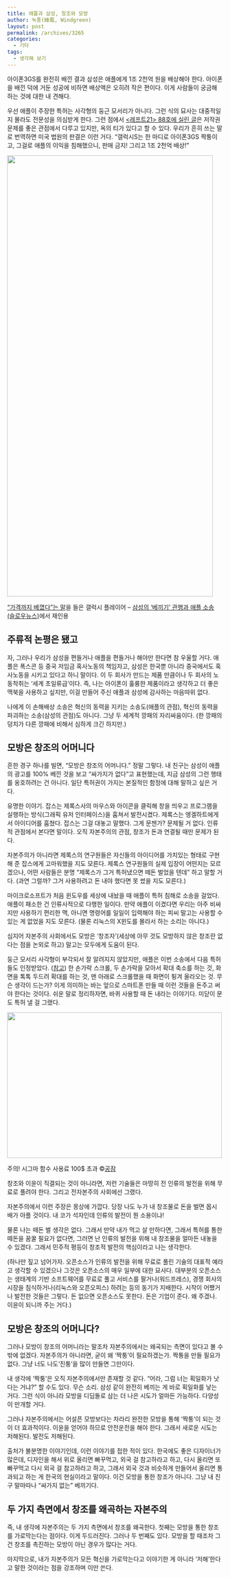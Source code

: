 ```yaml
---
title: 애플과 삼성, 창조와 모방
author: 녹풍(綠風, Windgreen)
layout: post
permalink: /archives/3265
categories:
  - 기타
tags:
  - 생각해 보기
---
```

아이폰3GS를 완전히 배낀 결과 삼성은 애플에게 1조 2천억 원을 배상해야 한다. 아이폰을 배낀 덕에 거둔 성공에 비하면 배상액은 오히려 작은 편이다. 이게 사람들이 궁금해 하는 것에 대한 내 견해다.

우선 애플이 주장한 특허는 사각형의 둥근 모서리가 아니다. 그런 식의 묘사는 대중적일지 몰라도 전문성을 의심받게 한다. 그런 점에서 [&lt;레프트21> 88호에 실린 글][1]은 저작권 문제를 좋은 관점에서 다루고 있지만, 옥의 티가 있다고 할 수 있다. 우리가 흔히 쓰는 말로 번역하면 미국 법원의 판결은 이런 거다. “갤럭시S는 한 마디로 아이폰3GS 짝퉁이고, 그걸로 애플의 이익을 침해했으니, 판매 금지! 그리고 1조 2천억 배상!”

<div style="width: 489px" class="wp-caption aligncenter">
  <img src="http://dl.dropbox.com/u/15546257/blog/mytory/samsung-is-copycat.jpg" alt="" width="479" height="1024" /><p class="wp-caption-text">
    <a title="" href="http://obamapacman.com/2011/11/samsung-galaxy-player-copies-apple-ipod-touch/" target="_blank">“가격까지 베꼈다”는 말</a>을 들은 갤럭시 플레이어 &#8211; <a href="http://slownews.kr/5335">삼성의 ‘베끼기’ 관행과 애플 소송(슬로우뉴스)</a>에서 재인용
  </p>
</div>

## 주류적 논평은 됐고

자, 그러나 우리가 삼성을 편들거나 애플을 편들거나 해야만 한다면 참 우울할 거다. 애플은 폭스콘 등 중국 저임금 혹사노동의 책임자고, 삼성은 한국뿐 아니라 중국에서도 혹사노동을 시키고 있다고 하니 말이다. 이 두 회사가 만드는 제품 만큼이나 두 회사의 노동착취는 ‘세계 초일류급’이다. 즉, 나는 아이폰이 훌륭한 제품이라고 생각하고 더 좋은 맥북을 사용하고 싶지만, 이걸 만들어 주신 애플과 삼성에 감사하는 마음따위 없다.

나에게 이 손해배상 소송은 혁신의 동력을 지키는 소송도(애플의 관점), 혁신의 동력을 파괴하는 소송(삼성의 관점)도 아니다. 그냥 두 세계적 깡패의 자리싸움이다. (한 깡패의 덩치가 다른 깡패에 비해서 심하게 크긴 하지만.)

## 모방은 창조의 어머니다

흔한 경구 하나를 빌면, “모방은 창조의 어머니다.” 정말 그렇다. 내 친구는 삼성이 애플의 광고를 100% 베낀 것을 보고 “싸가지가 없다”고 표현했는데, 지금 삼성의 그런 행태를 옹호하려는 건 아니다. 일단 특허권이 가지는 본질적인 함정에 대해 말하고 싶은 거다.

유명한 이야기. 잡스는 제록스사의 마우스와 아이콘을 클릭해 창을 띄우고 프로그램을 실행하는 방식(그래픽 유저 인터페이스)을 훔쳐서 발전시켰다. 제록스는 엥겔하트에게서 아이디어를 훔쳤다. 잡스는 그걸 대놓고 말했다. 그게 문젠가? 문제될 거 없다. 인류적 관점에서 본다면 말이다. 오직 자본주의의 관점, 창조가 돈과 연결될 때만 문제가 된다.

자본주의가 아니라면 제록스의 연구원들은 자신들의 아이디어를 가치있는 형태로 구현해 준 잡스에게 고마워했을 지도 모른다. 제록스 연구원들의 실제 입장이 어떤지는 모르겠으나, 어떤 사람들은 분명 “제록스가 그거 특허냈으면 떼돈 벌었을 텐데” 하고 말할 거다. (과연 그럴까? 그거 사용하려고 돈 내야 했다면 못 썼을 지도 모른다.)

마이크로소프트가 처음 윈도우를 세상에 내놨을 때 애플이 특허 침해로 소송을 걸었다. 애플이 패소한 건 인류사적으로 다행한 일이다. 만약 애플이 이겼다면 우리는 아주 비싸지만 사용하기 편리한 맥, 아니면 명령어를 일일이 입력해야 하는 피씨 말고는 사용할 수 있는 게 없었을 지도 모른다. (물론 리눅스의 X윈도를 몰라서 하는 소리는 아니다.)

심지어 자본주의 사회에서도 모방은 ‘창조자’(세상에 아무 것도 모방하지 않은 창조란 없다는 점을 논외로 하고) 말고는 모두에게 도움이 된다.

둥근 모서리 사각형이 부각되서 잘 알려지지 않았지만, 애플은 이번 소송에서 다음 특허들도 인정받았다. ([참고][2]) 한 손가락 스크롤, 두 손가락을 모아서 확대 축소를 하는 것, 화면을 톡톡 두드려 확대를 하는 것, 맨 아래로 스크롤했을 때 화면이 튕겨 올라오는 것. 무슨 생각이 드는가? 이게 의미하는 바는 앞으로 스마트폰 만들 때 이런 것들을 돈주고 써야 한다는 것이다. 쉬운 말로 정리하자면, 바퀴 사용할 때 돈 내라는 이야기다. 미닫이 문도 특허 낼 걸 그랬다.

<div style="width: 510px" class="wp-caption aligncenter">
  <img src="http://dl.dropbox.com/u/38351999/gongjam/mytory/Study-hard-but-Dont-use-it.jpg" alt="" width="500" height="338" /><p class="wp-caption-text">
    주의! 시그마 함수 사용료 100$ 초과 ©<a href="http://gongjam.co.kr">공잠</a>
  </p>
</div>

창조와 이윤이 직결되는 것이 아니라면, 저런 기술들은 마땅히 전 인류의 발전을 위해 무료로 풀려야 한다. 그리고 전자본주의 사회에선 그랬다.

자본주의에서 이런 주장은 몽상에 가깝다. 당장 나도 누가 내 창조물로 돈을 벌면 몹시 배가 아플 것이다. 내 코가 석자인데 인류의 발전이 뭔 소용이냐!

물론 나는 떼돈 벌 생각은 없다. 그래서 만약 내가 먹고 살 만하다면, 그래서 특허를 통한 떼돈을 꿈꿀 필요가 없다면, 그러면 난 인류의 발전을 위해 내 창조물을 얼마든 내놓을 수 있겠다. 그래서 민주적 평등이 창조적 발전의 핵심이라고 나는 생각한다.

(하나만 짚고 넘어가자. 오픈소스가 인류의 발전을 위해 무료로 풀린 기술의 대표적 예라고 생각할 수 있겠으나 그것은 오픈소스의 매우 일부에 대한 묘사다. 대부분의 오픈소스는 생태계의 기반 소프트웨어를 무료로 풀고 서비스를 팔거나(워드프레스), 경쟁 회사의 시장을 침식하거나(리눅스와 오픈오피스) 하려는 등의 동기가 지배한다. 시작이 어쨌거나 발전한 것들은 그렇다. 돈 없으면 오픈소스도 못한다. 돈은 기업이 준다. 왜 주겠나. 이윤이 되니까 주는 거다.)

## 모방은 창조의 어머니다?

그러나 모방이 창조의 어머니라는 말조차 자본주의에서는 왜곡되는 측면이 있다고 볼 수밖에 없겠다. 자본주의가 아니라면, 굳이 왜 ‘짝퉁’이 필요하겠는가. 짝퉁을 만들 필요가 없다. 그냥 너도 나도‘진퉁’을 많이 만들면 그만이다.

내 생각에 ‘짝퉁’은 오직 자본주의에서만 존재할 것 같다. “어라, 그럼 너는 획일화가 낫다는 거냐?” 할 수도 있다. 무슨 소리. 삼성 같이 완전히 베끼는 게 바로 획일화를 낳는 거다. 그런 식이 아니라 모방을 디딤돌로 삼는 더 나은 시도가 얼마든 가능하다. 다양성이 만개할 거다.

그러나 자본주의에서는 어설픈 모방보다는 차라리 완전한 모방을 통해 ‘짝퉁’이 되는 것이 더 효과적이다. 이윤을 얻어야 하므로 안전운전을 해야 한다. 그래서 새로운 시도는 저해된다. 발전도 저해된다.

출처가 불분명한 이야기인데, 이런 이야기를 접한 적이 있다. 한국에도 좋은 디자이너가 많은데, 디자인을 해서 위로 올리면 빠꾸먹고, 외국 걸 참고하라고 하고, 다시 올리면 또 빠꾸먹고 다시 외국 걸 참고하라고 하고, 그래서 외국 것과 비슷하게 만들어서 올리면 통과되고 하는 게 한국의 현실이라고 말이다. 이건 모방을 통한 창조가 아니다. 그냥 내 친구 말마따나 “싸가지 없는” 베끼기다.

## 두 가지 측면에서 창조를 왜곡하는 자본주의

즉, 내 생각에 자본주의는 두 가지 측면에서 창조를 왜곡한다. 첫째는 모방을 통한 창조를 가로막는다는 점이다. 이게 두드러진다. 그러나 두 번째도 있다. 모방을 할 때조차 그건 창조를 촉진하는 모방이 아닌 경우가 많다는 거다.

마지막으로, 내가 자본주의가 모든 혁신을 가로막는다고 이야기한 게 아니라 ‘저해’한다고 말한 것이라는 점을 강조하며 이만 쓴다.

 [1]: http://left21.com/article/11650
 [2]: http://www.bgr.com/2012/08/24/apple-samsung-trial-verdict-samsung-loses-big/